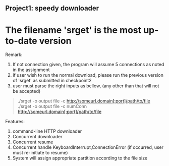 **Project1: speedy downloader**
---------------------------

The filename 'srget' is the most up-to-date version
===================

Remark:<br/>
1. If not connection given, the program will assume 5 connections as noted in the assignment<br/>
2. if user wish to run the normal download, please run the previous version of 'srget' as submitted in checkpoint2<br/>
3. user must parse the right inputs as bellow, (any other than that will not be accepted)<br/>
>./srget -o output file -c http://someurl.domain[:port]/path/to/file<br/>
>./srget -o output file -c numConn http://someurl.domain[:port]/path/to/file<br/>

Features:<br/>
1. command-line HTTP downloader<br/>
2. Concurrent downloader<br/>
3. Concurrent resume<br/>
4. Concurrent handle KeyboardInterrupt,ConnectionError (if occurred, user must re-initiate to resume)<br/>
5. System will assign appropriate partition according to the file size<br/>
